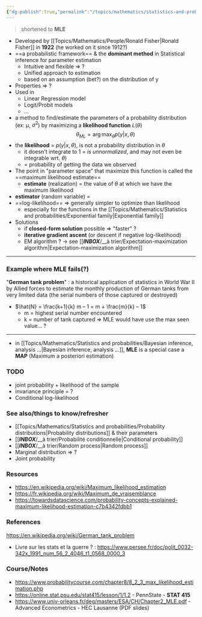```yaml
---
{"dg-publish":true,"permalink":"/topics/mathematics/statistics-and-probabilities/maximum-likelihood-estimation/","dgHomeLink":true,"dgPassFrontmatter":false}
---
```



> shortened to **MLE**

- Developed by [[Topics/Mathematics/People/Ronald Fisher|Ronald Fisher]] in **1922** (he worked on it since 1912?)
- ==a probabilistic framework== & the **dominant method** in Statistical inference for parameter estimation
	- Intuitive and flexible => ?
	- Unified approach to estimation
	- based on an assumption (bet?) on the distribution of y
- Properties => ?
- Used in
	- Linear Regression model
	- Logit/Probit models
	- ...
- a method to find/estimate the parameters of a probability distribution (ex: $\mu$, $\sigma^2$) by maximizing a **likelihood function** $L(\theta)$
$$\theta_{ML}=\operatorname*{arg\,max}_\theta p(y|x,\theta)$$
- the **likelihood** = $p(y|x,\theta)$, is not a probability distribution in $\theta$
	- it doesn't integrate to 1 = *is unnormalized*, and may not even be integrable wrt. $\theta$)
	- = probability of getting the data we observed
- The point in "parameter space" that maximize this function is called the ==maximum likelihood estimate==
	- **estimate** (realization) = the value of $\theta$ at which we have the maximum likelihood
- **estimator** (random variable) = 
- ==log-likelihood== => generally simpler to optimize than likelihood
	- especially for the functions in the [[Topics/Mathematics/Statistics and probabilities/Exponential family|Exponential family]]
- Solutions
	- if **closed-form solution** possible => "faster" ?
	- **iterative gradient ascent** (or descent if negative log-likelihood)
	- EM algorithm ? -> see [[___INBOX___/__à trier/Expectation-maximization algorithm|Expectation-maximization algorithm]]

---
### Example where MLE fails(?)

"**German tank problem**" : a historical application of statistics in World War II by Allied forces to estimate the monthly production of German tanks from very limited data (the serial numbers of those captured or destroyed)
- $\hat{N} = \frac{k+1}{k} m – 1 = m + \frac{m}{k} – 1$
	- m = highest serial number encountered
	- k = number of tank captured
=> MLE would have use the max seen value... ?

---
- in [[Topics/Mathematics/Statistics and probabilities/Bayesian inference, analysis ...|Bayesian inference, analysis ...]], **MLE** is a special case a **MAP** (Maximum a posteriori estimation)

### TODO
- joint probability + likelihood of the sample
- invariance principle = ?
- Conditional log-likelihood

### See also/things to know/refresher
- [[Topics/Mathematics/Statistics and probabilities/Probability distributions|Probability distributions]] & their parameters
- [[___INBOX___/__à trier/Probabilité conditionnelle|Conditional probability]]
- [[___INBOX___/__à trier/Random process|Random process]]
- Marginal distribution => ?
- Joint probability

### Resources
- https://en.wikipedia.org/wiki/Maximum_likelihood_estimation
- https://fr.wikipedia.org/wiki/Maximum_de_vraisemblance
- https://towardsdatascience.com/probability-concepts-explained-maximum-likelihood-estimation-c7b4342fdbb1

### References
https://en.wikipedia.org/wiki/German_tank_problem
- Livre sur les stats et la guerre ? : https://www.persee.fr/doc/polit_0032-342x_1991_num_56_2_4046_t1_0568_0000_3

### Course/Notes
- https://www.probabilitycourse.com/chapter8/8_2_3_max_likelihood_estimation.php
- https://online.stat.psu.edu/stat415/lesson/1/1.2 - PennState - **STAT 415**
- https://www.univ-orleans.fr/deg/masters/ESA/CH/Chapter2_MLE.pdf - Advanced Econometrics - HEC Lausanne (PDF slides)

